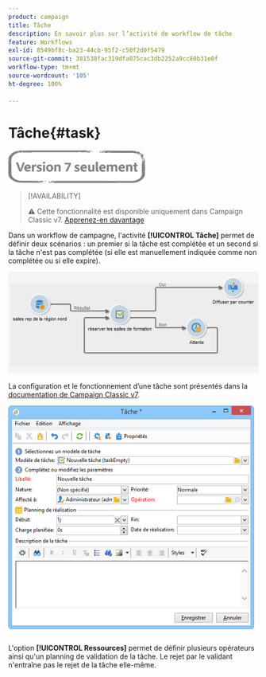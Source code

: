 ```yaml
---
product: campaign
title: Tâche
description: En savoir plus sur l’activité de workflow de tâche
feature: Workflows
exl-id: 8549bf8c-ba23-44cb-95f2-c50f2d0f5479
source-git-commit: 381538fac319dfa075cac3db2252a9cc80b31e0f
workflow-type: tm+mt
source-wordcount: '105'
ht-degree: 100%

---
```


# Tâche{#task}

![](../../assets/v7-only.svg)

>[!AVAILABILITY]
>
>:warning: Cette fonctionnalité est disponible uniquement dans Campaign Classic v7. [Apprenez-en davantage](../../mrm/using/creating-and-managing-tasks.md)

Dans un workflow de campagne, l&#39;activité **[!UICONTROL Tâche]** permet de définir deux scénarios : un premier si la tâche est complétée et un second si la tâche n&#39;est pas complétée (si elle est manuellement indiquée comme non complétée ou si elle expire).

![](assets/mrm_task_in_workflow.png)

La configuration et le fonctionnement d’une tâche sont présentés dans la [documentation de Campaign Classic v7](../../mrm/using/creating-and-managing-tasks.md).

![](assets/wkf_task_activity.png)

L&#39;option **[!UICONTROL Ressources]** permet de définir plusieurs opérateurs ainsi qu&#39;un planning de validation de la tâche. Le rejet par le validant n&#39;entraîne pas le rejet de la tâche elle-même.

